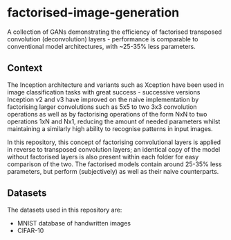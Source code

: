 # factorised-image-generation
A collection of GANs demonstrating the efficiency of factorised transposed convolution (deconvolution) layers - performance is comparable to conventional model architectures, with ~25-35% less parameters.

## Context
The Inception architecture and variants such as Xception have been used in image classification tasks with great success - successive versions Inception v2 and v3 have improved on the naive implementation by factorising larger convolutions such as 5x5 to two 3x3 convolution operations as well as by factorising operations of the form NxN to two operations 1xN and Nx1, reducing the amount of needed parameters whilst maintaining a similarly high ability to recognise patterns in input images.

In this repository, this concept of factorising convolutional layers is applied in reverse to transposed convolution layers; an identical copy of the model without factorised layers is also present within each folder for easy comparison of the two. The factorised models contain around 25-35% less parameters, but perform (subjectively) as well as their naive counterparts.

## Datasets
The datasets used in this repository are:
- MNIST database of handwritten images
- CIFAR-10
